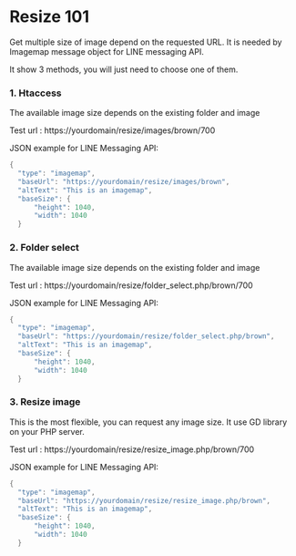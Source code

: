 # Resize 101

Get multiple size of image depend on the requested URL.
It is needed by Imagemap message object for LINE messaging API.

It show 3 methods, you will just need to choose one of them.

### 1. Htaccess
The available image size depends on the existing folder and image

Test url : https://yourdomain/resize/images/brown/700

JSON example for LINE Messaging API:
```java
{
  "type": "imagemap",
  "baseUrl": "https://yourdomain/resize/images/brown",
  "altText": "This is an imagemap",
  "baseSize": {
      "height": 1040,
      "width": 1040
  }
```
### 2. Folder select
The available image size depends on the existing folder and image

Test url : https://yourdomain/resize/folder_select.php/brown/700

JSON example for LINE Messaging API:
```java
{
  "type": "imagemap",
  "baseUrl": "https://yourdomain/resize/folder_select.php/brown",
  "altText": "This is an imagemap",
  "baseSize": {
      "height": 1040,
      "width": 1040
  }
```

### 3. Resize image
This is the most flexible, you can request any image size.
It use GD library on your PHP server.

Test url : https://yourdomain/resize/resize_image.php/brown/700

JSON example for LINE Messaging API:
```java
{
  "type": "imagemap",
  "baseUrl": "https://yourdomain/resize/resize_image.php/brown",
  "altText": "This is an imagemap",
  "baseSize": {
      "height": 1040,
      "width": 1040
  }
```
